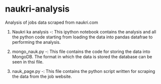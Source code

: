 # naukri-analysis
Analysis of jobs data scraped from naukri.com

1. Naukri ka analysis -: This ipython notebook contains the analysis and all the python code starting from loading the data into pandas datafrae to performing the analysis.

2. mongo_nauk.py -: This file contains the code for storing the data into MongoDB. The format in which the data is stored the database can be seen in thsi file. 

3. nauk_page.py -: This file contains the python script written for scraping the data from the job website. 
